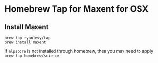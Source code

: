 # Homebrew Tap for Maxent for OSX
## Install Maxent
`brew tap ryanlevy/tap`  
`brew install maxent`  

If `alpscore` is not installed through homebrew, then you may need to apply
`brew tap homebrew/science`
